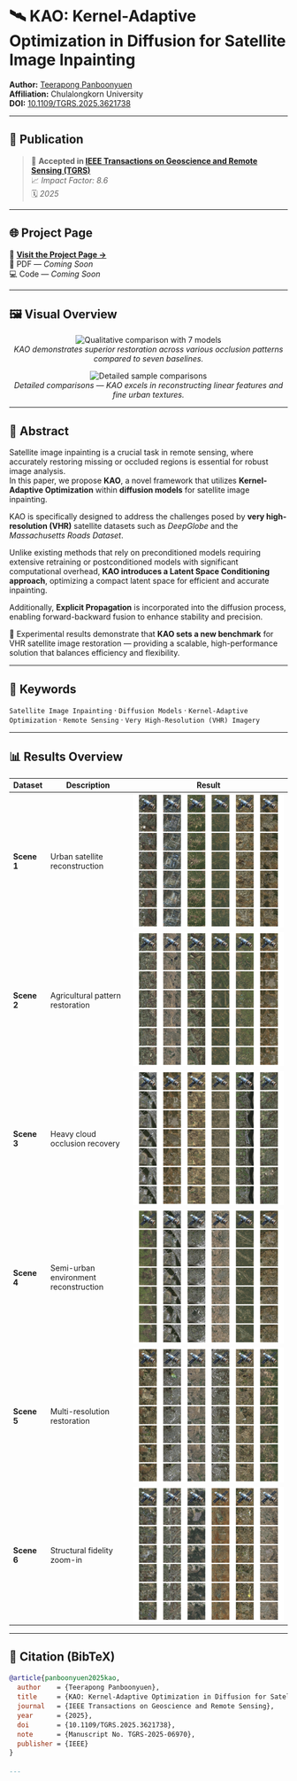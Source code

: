 # 🛰️ KAO: Kernel-Adaptive Optimization in Diffusion for Satellite Image Inpainting

**Author:** [Teerapong Panboonyuen](https://kaopanboonyuen.github.io)  
**Affiliation:** Chulalongkorn University  
**DOI:** [10.1109/TGRS.2025.3621738](https://doi.org/10.1109/TGRS.2025.3621738)

---

## 🎉 Publication

> 🏅 **Accepted in [IEEE Transactions on Geoscience and Remote Sensing (TGRS)](https://ieeexplore.ieee.org/)**  
> 📈 *Impact Factor: 8.6*  
> 🗓️ *2025*

---

## 🌐 Project Page

🔗 [**Visit the Project Page →**](https://kaopanboonyuen.github.io/KAO/)  
📄 PDF — *Coming Soon*  
💻 Code — *Coming Soon*

---

## 🖼️ Visual Overview

<p align="center">
  <img src="results/re_show_01.png" width="90%" alt="Qualitative comparison with 7 models"/>
  <br>
  <em>KAO demonstrates superior restoration across various occlusion patterns compared to seven baselines.</em>
</p>

<p align="center">
  <img src="results/re_show_02.png" width="90%" alt="Detailed sample comparisons"/>
  <br>
  <em>Detailed comparisons — KAO excels in reconstructing linear features and fine urban textures.</em>
</p>

---

## 🧠 Abstract

Satellite image inpainting is a crucial task in remote sensing, where accurately restoring missing or occluded regions is essential for robust image analysis.  
In this paper, we propose **KAO**, a novel framework that utilizes **Kernel-Adaptive Optimization** within **diffusion models** for satellite image inpainting.  

KAO is specifically designed to address the challenges posed by **very high-resolution (VHR)** satellite datasets such as *DeepGlobe* and the *Massachusetts Roads Dataset*.  

Unlike existing methods that rely on preconditioned models requiring extensive retraining or postconditioned models with significant computational overhead, **KAO introduces a Latent Space Conditioning approach**, optimizing a compact latent space for efficient and accurate inpainting.  

Additionally, **Explicit Propagation** is incorporated into the diffusion process, enabling forward-backward fusion to enhance stability and precision.  

🚀 Experimental results demonstrate that **KAO sets a new benchmark** for VHR satellite image restoration — providing a scalable, high-performance solution that balances efficiency and flexibility.

---

## 🧩 Keywords

`Satellite Image Inpainting` · `Diffusion Models` · `Kernel-Adaptive Optimization` · `Remote Sensing` · `Very High-Resolution (VHR) Imagery`

---

## 📊 Results Overview

| Dataset | Description | Result |
|----------|--------------|---------|
| **Scene 1** | Urban satellite reconstruction | ![Scene 1](results/re_all_01.png) |
| **Scene 2** | Agricultural pattern restoration | ![Scene 2](results/re_all_02.png) |
| **Scene 3** | Heavy cloud occlusion recovery | ![Scene 3](results/re_all_03.png) |
| **Scene 4** | Semi-urban environment reconstruction | ![Scene 4](results/re_all_04.png) |
| **Scene 5** | Multi-resolution restoration | ![Scene 5](results/re_all_05.png) |
| **Scene 6** | Structural fidelity zoom-in | ![Scene 6](results/re_all_06.png) |

---

## 🧾 Citation (BibTeX)

```bibtex
@article{panboonyuen2025kao,
  author    = {Teerapong Panboonyuen},
  title     = {KAO: Kernel-Adaptive Optimization in Diffusion for Satellite Image Inpainting},
  journal   = {IEEE Transactions on Geoscience and Remote Sensing},
  year      = {2025},
  doi       = {10.1109/TGRS.2025.3621738},
  note      = {Manuscript No. TGRS-2025-06970},
  publisher = {IEEE}
}

---